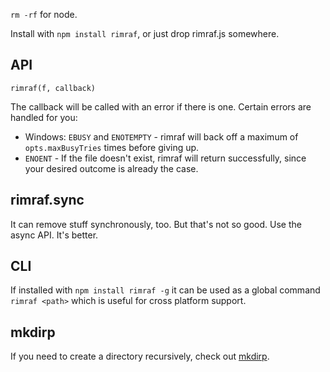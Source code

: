 `rm -rf` for node.

Install with `npm install rimraf`, or just drop rimraf.js somewhere.








<extoc></extoc>

## API

`rimraf(f, callback)`

The callback will be called with an error if there is one.  Certain
errors are handled for you:

* Windows: `EBUSY` and `ENOTEMPTY` - rimraf will back off a maximum of
  `opts.maxBusyTries` times before giving up.
* `ENOENT` - If the file doesn't exist, rimraf will return
  successfully, since your desired outcome is already the case.

## rimraf.sync

It can remove stuff synchronously, too.  But that's not so good.  Use
the async API.  It's better.

## CLI

If installed with `npm install rimraf -g` it can be used as a global
command `rimraf <path>` which is useful for cross platform support.

## mkdirp

If you need to create a directory recursively, check out
[mkdirp](https://github.com/substack/node-mkdirp).
